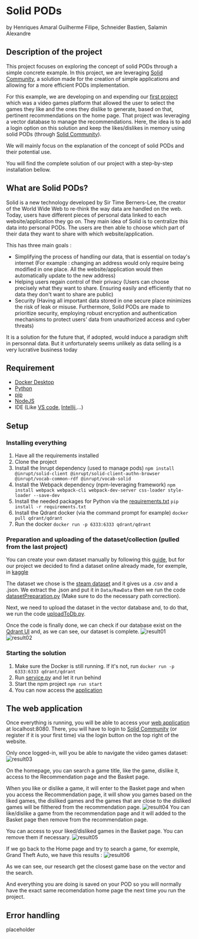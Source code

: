 # Solid PODs
by Henriques Amaral Guilherme Filipe, Schneider Bastien, Salamin Alexandre


## Description of the project
This project focuses on exploring the concept of solid PODs through a simple concrete example. In this project, we are leveraging [Solid Community](https://solidcommunity.net/), a solution made for the creation of simple applications and allowing for a more efficient PODs implementation.

For this example, we are developing on and expending our [first project](https://gitlab.com/Hypnot/vector-database) which was a video games platform that allowed the user to select the games they like and the ones they dislike to generate, based on that, pertinent recommendations on the home page. That project was leveraging a vector database to manage the recommendations. Here, the idea is to add a login option on this solution and keep the likes/dislikes in memory using solid PODs (through [Solid Community](https://solidcommunity.net/)).

We will mainly focus on the explanation of the concept of solid PODs and their potential use.

You will find the complete solution of our project with a step-by-step installation bellow.

## What are Solid PODs?
Solid is a new technology developed by Sir Time Berners-Lee, the creator of the World Wide Web to re-think the way data are handled on the web. Today, users have different pieces of personal data linked to each website/application they go on. They main idea of Solid is to centralize this data into personal PODs. The users are then able to choose which part of their data they want to share with which website/application.

This has three main goals :
- Simplifying the process of handling our data, that is essential on today's internet (For example : changing an address would only require being modified in one place. All the website/application would then automatically update to the new address)
- Helping users regain control of their privacy (Users can choose precisely what they want to share. Ensuring easily and efficiently that no data they don't want to share are public)
- Security (Having all important data stored in one secure place minimizes the risk of leak or misuse. Furthermore, Solid PODs are made to prioritize security, employing robust encryption and authentication mechanisms to protect users' data from unauthorized access and cyber threats)

It is a solution for the future that, if adopted, would induce a paradigm shift in personnal data. But it unfortunately seems unlikely as data selling is a very lucrative business today

## Requirement
- [Docker Desktop](https://www.docker.com/products/docker-desktop/)
- [Python](https://www.python.org/downloads/)
- [pip](https://www.geeksforgeeks.org/how-to-install-pip-on-windows/)
- [NodeJS](https://nodejs.org/en/download)
- IDE (Like [VS code](https://code.visualstudio.com/download), [Intellij](https://www.jetbrains.com/idea/download/section=windows),...)

## Setup
### Installing everything
1. Have all the requirements installed
2. Clone the project
3. Install the Inrupt dependency (used to manage pods)
```npm install @inrupt/solid-client @inrupt/solid-client-authn-browser @inrupt/vocab-common-rdf @inrupt/vocab-solid```
4. Install the Webpack dependency (npm-leveraging framework)
```npm install webpack webpack-cli webpack-dev-server css-loader style-loader --save-dev```
5. Install the needed packages for Python via the [requirements.txt](requirements.txt)
```pip install -r requirements.txt```
6. Install the Qdrant docker (via the command prompt for example)
```docker pull qdrant/qdrant```
7. Run the docker
```docker run -p 6333:6333 qdrant/qdrant```

### Preparation and uploading of the dataset/collection (pulled from the last project)
You can create your own dataset manually by following this [guide](https://qdrant.tech/documentation/quick-start/#create-a-collection), but for our project we decided to find a dataset online already made, for exemple, in [kaggle](https://www.kaggle.com/datasets)

The dataset we chose is the [steam dataset](https://www.kaggle.com/datasets/deepann/80000-steam-games-dataset?resource=download) and it gives us a .csv and a .json. We extract the .json and put it in ``Data/RawData`` then we run the code [datasetPreparation.py](Code/datasetPreparation.py) (Make sure to do the necessary path correction).

Next, we need to upload the dataset in the vector database and, to do that, we run the code [uploadToDb.py](Code/uploadToDb.py).

Once the code is finally done, we can check if our database exist on the [Qdrant UI](http://localhost:6333/dashboard#/collections) and, as we can see, our dataset is complete.
![result01](Documents/Images/result01.png) ![result02](Documents/Images/result02.png)

### Starting the solution
1. Make sure the Docker is still running. If it's not, run
```docker run -p 6333:6333 qdrant/qdrant```
2. Run [service.py](Code/service.py) and let it run behind
3. Start the npm project
```npm run start```
4. You can now access the [application](http://localhost:8080/)

## The web application
Once everything is running, you will be able to access your [web application](http://localhost:8080/) at localhost:8080. There, you will have to login to [Solid Community](https://solidcommunity.net/) (or register if it is your first time) via the login button on the top right of the website.

Only once logged-in, will you be able to navigate the video games dataset:
![result03](Documents/Images/result03.png)

On the homepage, you can search a game title, like the game, dislike it, access to the Recommendation page and the Basket page.

When you like or dislike a game, it will enter to the Basket page and when you access the Recommendation page, it will show you games based on the liked games, the disliked games and the games that are close to the disliked games will be filthered from the recommendation page. ![result04](Documents/Images/result04.png)
You can like/dislike a game from the recommendation page and it will added to the Basket page then remove from the recommendation page.

You can access to your liked/disliked games in the Basket page. You can remove them if necessary. ![result05](Documents/Images/result05.png)

If we go back to the Home page and try to search a game, for exemple, Grand Theft Auto, we have this results : ![result06](Documents/Images/result06.png)

As we can see, our research get the closest game base on the vector and the search.

And everything you are doing is saved on your POD so you will normally have the exact same recomendation home page the next time you run the project.

## Error handling
placeholder